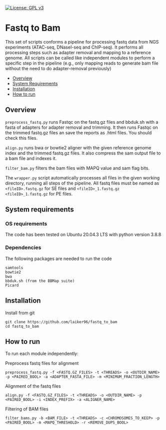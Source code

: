 [![License: GPL v3](https://img.shields.io/badge/License-GPLv3-blue.svg)](https://www.gnu.org/licenses/gpl-3.0)
# Fastq to Bam

This set of scripts conforms a pipeline for processing fastq data from NGS experiments (ATAC-seq, DNaseI-seq and ChIP-seq). It performs all processing steps such as adapter removal and mapping to a reference genome. All scripts can be called like independent modules to perform a specific step in the pipeline (e.g., only mapping reads to generate bam file without the need to do adapter-removal previously)


- [Overview](#overview)
- [System Requirements](#system-requirements)
- [Installation](#installation)
- [How to run](#how-to-run)

## Overview


```preprocess_fastq.py``` runs Fastqc on the fastq.gz files and bbduk.sh with a fasta of adapters for adapter removal and trimming. It then runs Fastqc on the trimmed fastq.gz files an save the reports as .html files. You should check this files.

```align.py``` runs bwa or bowtie2 aligner with the given reference genome index and the trimmed fastq.gz files. It also compress the sam output file to a bam file and indexes it.

```filter_bam.py``` filters the bam files with MAPQ value and sam flag bits.

The ```wrapper.py``` script automatically processes all files in the given working directory, running all steps of the pipeline. All fastq files must be named as ```<fileID>.fastq.gz``` for SE files and ```<fileID>_1.fastq.gz <fileID>_1.fastq.gz``` for PE files.


## System requirements
### OS requirements
The code has been tested on Ubuntu 20.04.3 LTS with python version 3.8.8

### Dependencies
The following packages are needed to run the code

```
samtools
bowtie2
bwa
bbduk.sh (from the BBMap suite)
Picard
```


## Installation
Install from git
```
git clone https://github.com/laiker96/fastq_to_bam
cd fastq_to_bam
```

## How to run
To run each module independently:

Preprocess fastq files for alignment

```preprocess_fastq.py -f <FASTQ.GZ_FILES> -t <THREADS> -o <OUTDIR_NAME> -p <PAIRED_BOOL> -a <ADAPTER_FASTA_FILE> -m <MINIMUM_FRACTION_LENGTH>```

Alignment of the fastq files

```align.py -f <FASTQ.GZ_FILES> -t <THREADS> -o <OUTDIR_NAME> -p <PAIRED_BOOL> -i <INDEX_PREFIX> -a <ALIGNER_NAME>```

Filtering of BAM files

```filter_bams.py -b <BAM_FILE> -t <THREADS> -c <CHROMOSOMES_TO_KEEP> -p <PAIRED_BOOL> -m <MAPQ_THRESHOLD> -r <REMOVE_DUPS_BOOL>```

